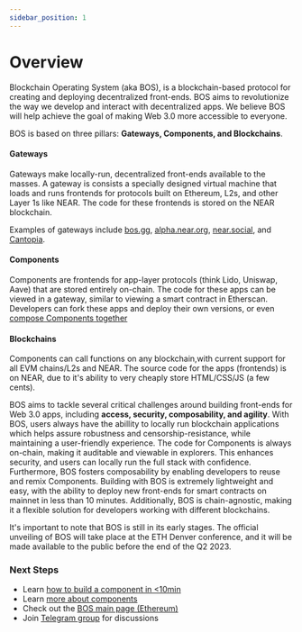 ```yaml
---
sidebar_position: 1
---
```


# Overview

Blockchain Operating System (aka BOS), is a blockchain-based protocol for creating and deploying decentralized front-ends. BOS aims to revolutionize the way we develop and interact with decentralized apps. We believe BOS will help achieve the goal of making Web 3.0 more accessible to everyone.

BOS is based on three pillars: **Gateways, Components, and Blockchains**. 

#### Gateways 
Gateways make locally-run, decentralized front-ends available to the masses. A gateway is consists a specially designed virtual machine that loads and runs frontends for protocols built on Ethereum, L2s, and other Layer 1s like NEAR. The code for these frontends is stored on the NEAR blockchain. 

Examples of gateways include [bos.gg](https://bos.gg), [alpha.near.org](https://alpha.near.org), [near.social](https://near.social), and [Cantopia](https://cantopia.pages.dev).

#### Components
Components are frontends for app-layer protocols (think Lido, Uniswap, Aave) that are stored entirely on-chain. The code for these apps can be viewed in a gateway, similar to viewing a smart contract in Etherscan. Developers can fork these apps and deploy their own versions, or even [compose Components together](https://cantopia.pages.dev/#/mob.near/widget/WidgetSource?src=mattlock.near/widget/canto-landing-page)

#### Blockchains
Components can call functions on any blockchain,with current support for all EVM chains/L2s and NEAR. The source code for the apps (frontends) is on NEAR, due to it's ability to very cheaply store HTML/CSS/JS (a few cents).

BOS aims to tackle several critical challenges around building front-ends for Web 3.0 apps, including **access, security, composability, and agility**. With BOS, users always have the abillity to locally run blockchain applications which helps assure robustness and censorship-resistance, while maintaining a user-friendly experience. The code for Components is always on-chain, making it auditable and viewable in explorers. This enhances security, and users can locally run the full stack with confidence. Furthermore, BOS fosters composability by enabling developers to reuse and remix Components. Building with BOS is extremely lightweight and easy, with the ability to deploy new front-ends for smart contracts on mainnet in less than 10 minutes. Additionally, BOS is chain-agnostic, making it a flexible solution for developers working with different blockchains.

It's important to note that BOS is still in its early stages. The official unveiling of BOS will take place at the ETH Denver conference, and it will be made available to the public before the end of the Q2 2023. 

### Next Steps

* Learn [how to build a component in &lt;10min](./Tutorials/hello-world.md)
* Learn [more about components](components.md)
* Check out the [BOS main page (Ethereum)](https://bos.gg)
* Join [Telegram group](https://t.me/+ARDO0IPdsr43ZjAx) for discussions